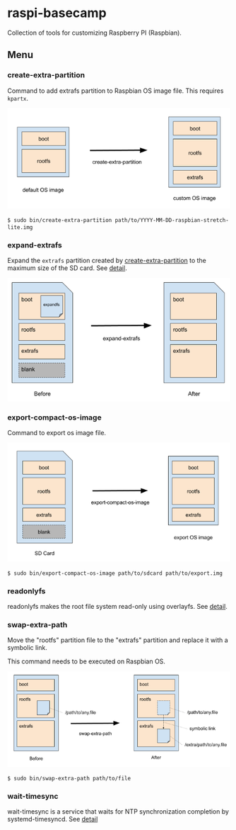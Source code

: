 # raspi-basecamp

Collection of tools for customizing Raspberry PI (Raspbian).


## Menu

### create-extra-partition

Command to add extrafs partition to Raspbian OS image file.
This requires `kpartx`.

![create-extra-partition](./docs/images/create-extra-partition.png)

```
$ sudo bin/create-extra-partition path/to/YYYY-MM-DD-raspbian-stretch-lite.img
```

### expand-extrafs

Expand the `extrafs` partition created by [create-extra-partition](../bin/create-extra-partition) to the maximum size of the SD card. See [detail](./expand-extrafs/README.md).

![expand-extrafs](./docs/images/expand-extrafs.png)

### export-compact-os-image

Command to export os image file.

![export-compact-os-image](./docs/images/export-compact-os-image.png)

```
$ sudo bin/export-compact-os-image path/to/sdcard path/to/export.img
```

### readonlyfs

readonlyfs makes the root file system read-only using overlayfs. See [detail](./readonlyfs/README.md).

### swap-extra-path

Move the "rootfs" partition file to the "extrafs" partition and replace it with a symbolic link.

This command needs to be executed on Raspbian OS.

![swap-extra-path](./docs/images/swap-extra-path.png)

```
$ sudo bin/swap-extra-path path/to/file
```

### wait-timesync

wait-timesync is a service that waits for NTP synchronization completion by systemd-timesyncd. See [detail](./wait-timesync/README.md)
